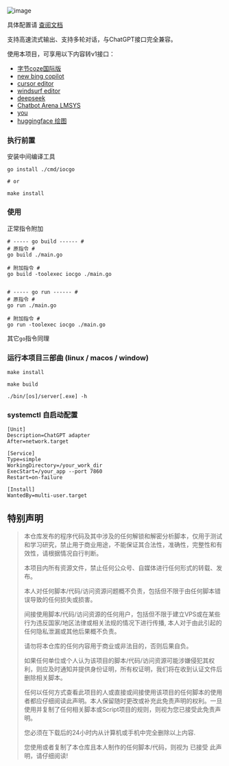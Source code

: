 
![image](https://github.com/user-attachments/assets/93be2041-8ebc-466a-9fd4-939f4f9082f2)

具体配置请 [查阅文档](https://bincooo.github.io/chatgpt-adapter)

支持高速流式输出、支持多轮对话，与ChatGPT接口完全兼容。

使用本项目，可享用以下内容转v1接口：

 - [字节coze国际版](https://www.coze.com)
 - [new bing copilot](https://copilot.microsoft.com)
 - [cursor editor](https://www.cursor.com)
 - [windsurf editor](https://codeium.com)
 - [deepseek](https://www.deepseek.com)
 - [Chatbot Arena LMSYS](https://lmarena.ai)
 - [you](https://you.com)
 - [huggingface 绘图](https://huggingface.io)

### 执行前置

安装中间编译工具
```shell
go install ./cmd/iocgo

# or 

make install
```
### 使用


正常指令附加
```shell
# ----- go build ------ #
# 原指令 #
go build ./main.go

# 附加指令 #
go build -toolexec iocgo ./main.go


# ----- go run ------ #
# 原指令 #
go run ./main.go

# 附加指令 #
go run -toolexec iocgo ./main.go
```

其它`go`指令同理


### 运行本项目三部曲 (linux / macos / window)

```shell
make install

make build

./bin/[os]/server[.exe] -h
```

### systemctl 自启动配置
```adapter.service
[Unit]
Description=ChatGPT adapter
After=network.target

[Service]
Type=simple
WorkingDirectory=/your_work_dir
ExecStart=/your_app --port 7860
Restart=on-failure

[Install]
WantedBy=multi-user.target
```

## 特别声明
> 本仓库发布的程序代码及其中涉及的任何解锁和解密分析脚本，仅用于测试和学习研究，禁止用于商业用途，不能保证其合法性，准确性，完整性和有效性，请根据情况自行判断。
>
> 本项目内所有资源文件，禁止任何公众号、自媒体进行任何形式的转载、发布。
>
> 本人对任何脚本/代码/访问资源问题概不负责，包括但不限于由任何脚本错误导致的任何损失或损害。
>
> 间接使用脚本/代码/访问资源的任何用户，包括但不限于建立VPS或在某些行为违反国家/地区法律或相关法规的情况下进行传播, 本人对于由此引起的任何隐私泄漏或其他后果概不负责。
>
> 请勿将本仓库的任何内容用于商业或非法目的，否则后果自负。
>
> 如果任何单位或个人认为该项目的脚本/代码/访问资源可能涉嫌侵犯其权利，则应及时通知并提供身份证明，所有权证明，我们将在收到认证文件后删除相关脚本。
>
> 任何以任何方式查看此项目的人或直接或间接使用该项目的任何脚本的使用者都应仔细阅读此声明。本人保留随时更改或补充此免责声明的权利。一旦使用并复制了任何相关脚本或Script项目的规则，则视为您已接受此免责声明。
>
> 您必须在下载后的24小时内从计算机或手机中完全删除以上内容.
>
> 您使用或者复制了本仓库且本人制作的任何脚本/代码，则视为 已接受 此声明，请仔细阅读!